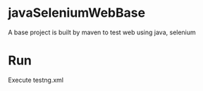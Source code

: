 # javaSeleniumWebBase
A base project is built by maven to test web using java, selenium

# Run 
Execute testng.xml
